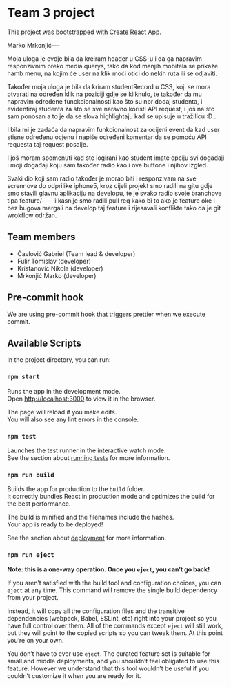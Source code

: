 # Team 3 project

This project was bootstrapped with [Create React App](https://github.com/facebook/create-react-app).

Marko Mrkonjić---

Moja uloga je ovdje bila da kreiram header u CSS-u i da ga napravim responzivnim preko media querys, tako da kod manjih mobitela se prikaže hamb menu, na kojim će user na klik moći otići do nekih ruta ili se odjaviti.

Također moja uloga je bila da kriram studentRecord u CSS, koji se mora otvarati na određen klik na poziciji gdje se kliknulo, te također da mu napravim određene funckcionalnosti kao što su npr dodaj studenta, i evidentiraj studenta za što se sve naravno koristi API request, i još na što sam ponosan a to je da se slova highlightaju kad se upisuje u tražilicu :D .

I bila mi je zadaća da napravim funkcionalnost za ocijeni event da kad user stisne određenu ocjenu i napiše određeni komentar da se pomoću API requesta taj request posalje.

I još moram spomenuti kad ste logirani kao student imate opciju svi događaji i moji događaji koju sam također radio kao i ove buttone i njihov izgled.

Svaki dio koji sam radio također je morao biti i responzivam na sve scrennove do odprilike iphone5, kroz cijeli projekt smo radili na gitu gdje smo stavili glavnu aplikaciju na developu, te je svako radio svoje branchove tipa feature/---- i kasnije smo radili pull req kako bi to ako je feature oke i bez bugova mergali na develop taj feature i rijesavali konflikte tako da je git wrokflow održan.

## Team members
- Čavlović Gabriel (Team lead & developer)
- Fulir Tomislav (developer)
- Kristanović Nikola (developer)
- Mrkonjić Marko (developer)

## Pre-commit hook

We are using pre-commit hook that triggers prettier when we execute commit.

## Available Scripts

In the project directory, you can run:

### `npm start`

Runs the app in the development mode.\
Open [http://localhost:3000](http://localhost:3000) to view it in the browser.

The page will reload if you make edits.\
You will also see any lint errors in the console.

### `npm test`

Launches the test runner in the interactive watch mode.\
See the section about [running tests](https://facebook.github.io/create-react-app/docs/running-tests) for more information.

### `npm run build`

Builds the app for production to the `build` folder.\
It correctly bundles React in production mode and optimizes the build for the best performance.

The build is minified and the filenames include the hashes.\
Your app is ready to be deployed!

See the section about [deployment](https://facebook.github.io/create-react-app/docs/deployment) for more information.

### `npm run eject`

**Note: this is a one-way operation. Once you `eject`, you can’t go back!**

If you aren’t satisfied with the build tool and configuration choices, you can `eject` at any time. This command will remove the single build dependency from your project.

Instead, it will copy all the configuration files and the transitive dependencies (webpack, Babel, ESLint, etc) right into your project so you have full control over them. All of the commands except `eject` will still work, but they will point to the copied scripts so you can tweak them. At this point you’re on your own.

You don’t have to ever use `eject`. The curated feature set is suitable for small and middle deployments, and you shouldn’t feel obligated to use this feature. However we understand that this tool wouldn’t be useful if you couldn’t customize it when you are ready for it.

